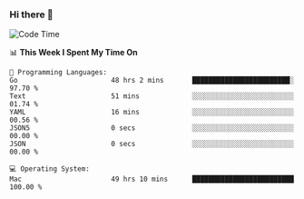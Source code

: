 ### Hi there 👋

<!--
**CrazyCollin/crazycollin** is a ✨ _special_ ✨ repository because its `README.md` (this file) appears on your GitHub profile.

Here are some ideas to get you started:

- 🔭 I’m currently working on ...
- 🌱 I’m currently learning ...
- 👯 I’m looking to collaborate on ...
- 🤔 I’m looking for help with ...
- 💬 Ask me about ...
- 📫 How to reach me: ...
- 😄 Pronouns: ...
- ⚡ Fun fact: ...
-->

<!--START_SECTION:waka-->
![Code Time](http://img.shields.io/badge/Code%20Time-5%2C246%20hrs%2021%20mins-blue)

📊 **This Week I Spent My Time On** 

```text
💬 Programming Languages: 
Go                       48 hrs 2 mins       ████████████████████████░   97.70 % 
Text                     51 mins             ░░░░░░░░░░░░░░░░░░░░░░░░░   01.74 % 
YAML                     16 mins             ░░░░░░░░░░░░░░░░░░░░░░░░░   00.56 % 
JSON5                    0 secs              ░░░░░░░░░░░░░░░░░░░░░░░░░   00.00 % 
JSON                     0 secs              ░░░░░░░░░░░░░░░░░░░░░░░░░   00.00 % 

💻 Operating System: 
Mac                      49 hrs 10 mins      █████████████████████████   100.00 % 
```


<!--END_SECTION:waka-->
